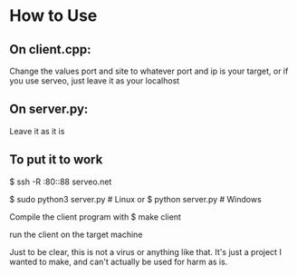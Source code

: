 # How to Use

## On client.cpp:

Change the values port and site to whatever port and ip is your target, or if you use serveo, just leave it
as your localhost

## On server.py:
Leave it as it is


## To put it to work
$ ssh -R <yourlink>:80:<whateverisonipvariable>:88 serveo.net

$ sudo python3 server.py # Linux
or
$ python server.py       # Windows

Compile the client program with $ make client

run the client on the target machine



Just to be clear, this is not a virus or anything like that. It's just a project I wanted to make, and can't
actually be used for harm as is. 
